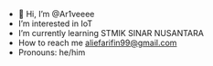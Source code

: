 - 👋 Hi, I’m @Ar1veeee
- I’m interested in IoT
- I’m currently learning STMIK SINAR NUSANTARA
- How to reach me aliefarifin99@gmail.com
- Pronouns: he/him

<!---
Ar1veeee/Ar1veeee is a ✨ special ✨ repository because its `README.md` (this file) appears on your GitHub profile.
You can click the Preview link to take a look at your changes.
--->

